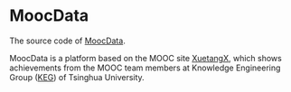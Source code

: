 # MoocData

The source code of [MoocData](http://moocdata.cn/).

MoocData is a platform based on the MOOC site [XuetangX](https://next.xuetangx.com/), which shows achievements from the MOOC team members at Knowledge Engineering Group ([KEG](http://keg.cs.tsinghua.edu.cn/)) of Tsinghua University.

